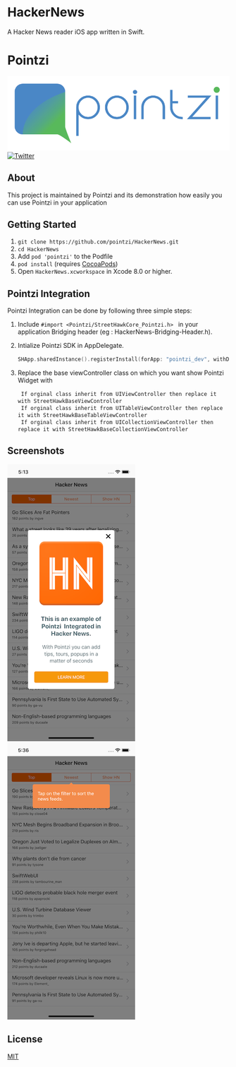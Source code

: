 # HackerNews
A Hacker News reader iOS app written in Swift.

# Pointzi
![Main View](Resources/header.png)
[![Twitter](https://img.shields.io/badge/Twitter-%40usepointzi-blue.svg)](https://twitter.com/usepointzi)

## About
This project is maintained by Pointzi and its demonstration how easily you can use Pointzi in your application<br>


## Getting Started

1. `git clone https://github.com/pointzi/HackerNews.git`
2. `cd HackerNews`
3.  Add `pod 'pointzi'` to the Podfile
4. `pod install` (requires [CocoaPods](https://cocoapods.org))
5.  Open `HackerNews.xcworkspace` in Xcode 8.0 or higher.

## Pointzi Integration
Pointzi Integration can be done by following three simple steps:
1. Include `#import <Pointzi/StreetHawkCore_Pointzi.h> ` in your application Bridging header (eg : HackerNews-Bridging-Header.h).
2. Intialize Pointzi SDK in AppDelegate.

    ``` swift
    SHApp.sharedInstance().registerInstall(forApp: "pointzi_dev", withDebugMode: true)
    ```
3. Replace the base viewController class on which you want show Pointzi Widget with

   ```
    If orginal class inherit from UIViewController then replace it with StreetHawkBaseViewController
    If orginal class inherit from UITableViewController then replace it with StreetHawkBaseTableViewController
    If orginal class inherit from UICollectionViewController then replace it with StreetHawkBaseCollectionViewController
   ```

## Screenshots

![Example](Resources/Screenshot1.png)
![Example](Resources/Screenshot2.png)



## License

[MIT](LICENSE)
